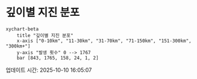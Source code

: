 # 깊이별 지진 분포

```mermaid
xychart-beta
    title "깊이별 지진 분포"
    x-axis ["0-10km", "11-30km", "31-70km", "71-150km", "151-300km", "300km+"]
    y-axis "발생 횟수" 0 --> 1767
    bar [843, 1765, 158, 24, 1, 2]
```

업데이트 시간: 2025-10-10 16:05:07
